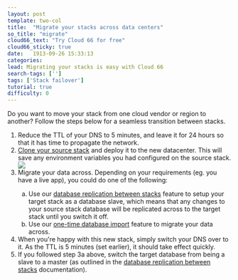 ```yaml
---
layout: post
template: two-col
title:  "Migrate your stacks across data centers"
so_title: "migrate"
cloud66_text: "Try Cloud 66 for free"
cloud66_sticky: true
date:   1913-09-26 15:33:13
categories: 
lead: Migrating your stacks is easy with Cloud 66
search-tags: ['']
tags: ['Stack failover']
tutorial: true
difficulty: 0
---
```


Do you want to move your stack from one cloud vendor or region to another? Follow the steps below for a seamless transition between stacks.
<ol>
<li>Reduce the TTL of your DNS to 5 minutes, and leave it for 24 hours so that it has time to propagate the network.</li>
<li><a href="/stack-features/stack-clone.html">Clone your source stack</a> and deploy it to the new datacenter. This will save any environment variables you had configured on the source stack.</li>
<img src="http://cdn.cloud66.com/images/help/stack_clone.png">

<li>Migrate your data across. Depending on your requirements (eg. you have a live app), you could do one of the following:</li>
<ol type="a">
	<li>Use our <a href="/stack-features/database-replication-between-stacks.html">database replication between stacks</a> feature to setup your target stack as a database slave, which means that any changes to your source stack database will be replicated across to the target stack until you switch it off.</li>
	<li>Use our <a href="/stack-features/database-import.html">one-time database import</a> feature to migrate your data across.</li>
</ol>
<li>When you're happy with this new stack, simply switch your DNS over to it. As the TTL is 5 minutes (set earlier), it should take effect quickly.</li>
<li>If you followed step 3a above, switch the target database from being a slave to a master (as outlined in the <a href="/stack-features/database-replication-between-stacks.html">database replication between stacks</a> documentation).</li>
</ol>